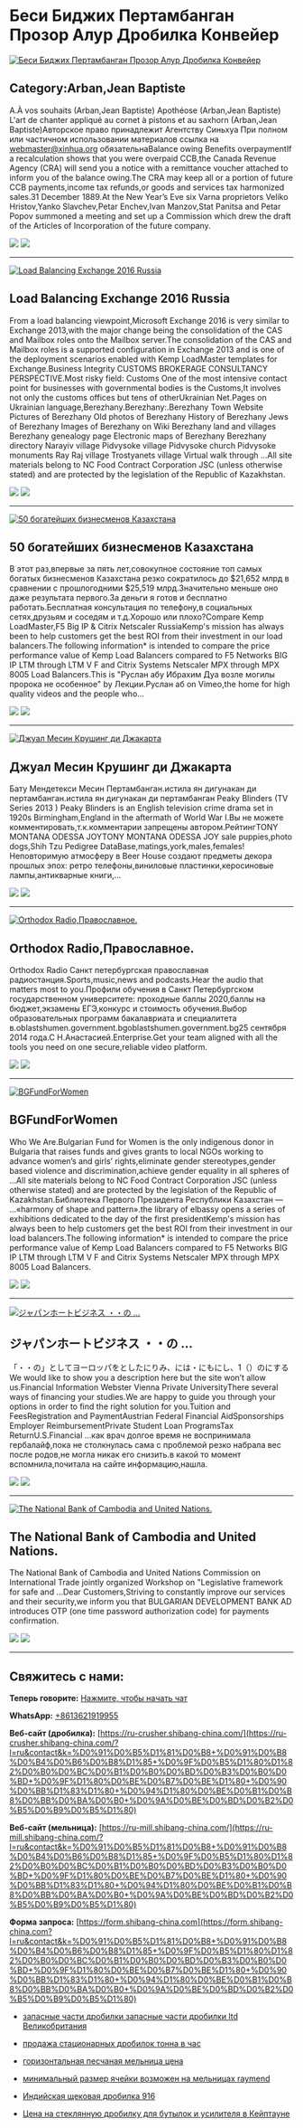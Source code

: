 # Беси Биджих Пертамбанган Прозор Алур Дробилка Конвейер

<a href="https://swt.shibang-china.com/?l=ru&img&k=%D0%91%D0%B5%D1%81%D0%B8+%D0%91%D0%B8%D0%B4%D0%B6%D0%B8%D1%85+%D0%9F%D0%B5%D1%80%D1%82%D0%B0%D0%BC%D0%B1%D0%B0%D0%BD%D0%B3%D0%B0%D0%BD+%D0%9F%D1%80%D0%BE%D0%B7%D0%BE%D1%80+%D0%90%D0%BB%D1%83%D1%80+%D0%94%D1%80%D0%BE%D0%B1%D0%B8%D0%BB%D0%BA%D0%B0+%D0%9A%D0%BE%D0%BD%D0%B2%D0%B5%D0%B9%D0%B5%D1%80" target="_blank">![Беси Биджих Пертамбанган Прозор Алур Дробилка Конвейер](http://static.shibang-china.com/all-800x300/1463.jpg)</a>

## Category:Arban,Jean Baptiste
A.&#192; vos souhaits (Arban,Jean Baptiste) Apoth&#233;ose (Arban,Jean Baptiste) L'art de chanter appliqu&#233; au cornet &#224; pistons et au saxhorn (Arban,Jean Baptiste)Авторское право принадлежит Агентству Синьхуа При полном или частичном использовании материалов ссылка на webmaster@xinhua.org обязательнаBalance owing Benefits overpaymentIf a recalculation shows that you were overpaid CCB,the Canada Revenue Agency (CRA) will send you a notice with a remittance voucher attached to inform you of the balance owing.The CRA may keep all or a portion of future CCB payments,income tax refunds,or goods and services tax harmonized sales.31 December 1889.At the New Year’s Eve six Varna proprietors Veliko Hristov,Yanko Slavchev,Petar Enchev,Ivan Manzov,Stat Panitsa and Petar Popov summoned a meeting and set up a Commission which drew the draft of the Articles of Incorporation of the future company.


<a href="https://whatsapp.shibangsoft.com/WhatsApp.php" target="_blank" title="WhatsApp">![](http://static.shibang-china.com/icon/whatsapp.png)</a> <a href="https://swt.shibang-china.com/?l=ru&icon&k=%D0%91%D0%B5%D1%81%D0%B8+%D0%91%D0%B8%D0%B4%D0%B6%D0%B8%D1%85+%D0%9F%D0%B5%D1%80%D1%82%D0%B0%D0%BC%D0%B1%D0%B0%D0%BD%D0%B3%D0%B0%D0%BD+%D0%9F%D1%80%D0%BE%D0%B7%D0%BE%D1%80+%D0%90%D0%BB%D1%83%D1%80+%D0%94%D1%80%D0%BE%D0%B1%D0%B8%D0%BB%D0%BA%D0%B0+%D0%9A%D0%BE%D0%BD%D0%B2%D0%B5%D0%B9%D0%B5%D1%80" target="_blank">![](http://static.shibang-china.com/icon/chat-ru.png)</a>

---

<a href="https://swt.shibang-china.com/?l=ru&img&k=%D0%91%D0%B5%D1%81%D0%B8+%D0%91%D0%B8%D0%B4%D0%B6%D0%B8%D1%85+%D0%9F%D0%B5%D1%80%D1%82%D0%B0%D0%BC%D0%B1%D0%B0%D0%BD%D0%B3%D0%B0%D0%BD+%D0%9F%D1%80%D0%BE%D0%B7%D0%BE%D1%80+%D0%90%D0%BB%D1%83%D1%80+%D0%94%D1%80%D0%BE%D0%B1%D0%B8%D0%BB%D0%BA%D0%B0+%D0%9A%D0%BE%D0%BD%D0%B2%D0%B5%D0%B9%D0%B5%D1%80" target="_blank">![Load Balancing Exchange 2016 Russia](http://static.shibang-china.com/all-800x300/174.jpg)</a>

## Load Balancing Exchange 2016 Russia
From a load balancing viewpoint,Microsoft Exchange 2016 is very similar to Exchange 2013,with the major change being the consolidation of the CAS and Mailbox roles onto the Mailbox server.The consolidation of the CAS and Mailbox roles is a supported configuration in Exchange 2013 and is one of the deployment scenarios enabled with Kemp LoadMaster templates for Exchange.Business Integrity CUSTOMS BROKERAGE CONSULTANCY PERSPECTIVE.Most risky field: Customs One of the most intensive contact point for businesses with governmental bodies is the Customs,It involves not only the customs offices but tens of otherUkrainian Net.Pages on Ukrainian language,Berezhany.Berezhany:.Berezhany Town Website Pictures of Berezhany Old photos of Berezhany History of Berezhany Jews of Berezhany Images of Berezhany on Wiki Berezhany land and villages Berezhany genealogy page Electronic maps of Berezhany Berezhany directory Narayiv village Pidvysoke village Pidvysoke church Pidvysoke monuments Ray Raj village Trostyanets village Virtual walk through …All site materials belong to NC Food Contract Corporation JSC (unless otherwise stated) and are protected by the legislation of the Republic of Kazakhstan.


<a href="https://whatsapp.shibangsoft.com/WhatsApp.php" target="_blank" title="WhatsApp">![](http://static.shibang-china.com/icon/whatsapp.png)</a> <a href="https://swt.shibang-china.com/?l=ru&icon&k=%D0%91%D0%B5%D1%81%D0%B8+%D0%91%D0%B8%D0%B4%D0%B6%D0%B8%D1%85+%D0%9F%D0%B5%D1%80%D1%82%D0%B0%D0%BC%D0%B1%D0%B0%D0%BD%D0%B3%D0%B0%D0%BD+%D0%9F%D1%80%D0%BE%D0%B7%D0%BE%D1%80+%D0%90%D0%BB%D1%83%D1%80+%D0%94%D1%80%D0%BE%D0%B1%D0%B8%D0%BB%D0%BA%D0%B0+%D0%9A%D0%BE%D0%BD%D0%B2%D0%B5%D0%B9%D0%B5%D1%80" target="_blank">![](http://static.shibang-china.com/icon/chat-ru.png)</a>

---

<a href="https://swt.shibang-china.com/?l=ru&img&k=%D0%91%D0%B5%D1%81%D0%B8+%D0%91%D0%B8%D0%B4%D0%B6%D0%B8%D1%85+%D0%9F%D0%B5%D1%80%D1%82%D0%B0%D0%BC%D0%B1%D0%B0%D0%BD%D0%B3%D0%B0%D0%BD+%D0%9F%D1%80%D0%BE%D0%B7%D0%BE%D1%80+%D0%90%D0%BB%D1%83%D1%80+%D0%94%D1%80%D0%BE%D0%B1%D0%B8%D0%BB%D0%BA%D0%B0+%D0%9A%D0%BE%D0%BD%D0%B2%D0%B5%D0%B9%D0%B5%D1%80" target="_blank">![50 богатейших бизнесменов Казахстана](http://static.shibang-china.com/all-800x300/971.jpg)</a>

## 50 богатейших бизнесменов Казахстана
В этот раз,впервые за пять лет,совокупное состояние топ самых богатых бизнесменов Казахстана резко сократилось до $21,652 млрд в сравнении c прошлогодними $25,519 млрд.Значительно меньше оно даже результата первого.За деньги я готов и бесплатно работать.Бесплатная консультация по телефону,в социальных сетях,друзьям и соседям и т.д.Хорошо или плохо?Compare Kemp LoadMaster,F5 Big IP &amp; Citrix Netscaler RussiaKemp's mission has always been to help customers get the best ROI from their investment in our load balancers.The following information* is intended to compare the price performance value of Kemp Load Balancers compared to F5 Networks BIG IP LTM through LTM V F and Citrix Systems Netscaler MPX through MPX 8005 Load Balancers.This is &quot;Руслан абу Ибрахим Дуа возле могилы пророка не особенное&quot; by Лекции.Руслан аб on Vimeo,the home for high quality videos and the people who…


<a href="https://whatsapp.shibangsoft.com/WhatsApp.php" target="_blank" title="WhatsApp">![](http://static.shibang-china.com/icon/whatsapp.png)</a> <a href="https://swt.shibang-china.com/?l=ru&icon&k=%D0%91%D0%B5%D1%81%D0%B8+%D0%91%D0%B8%D0%B4%D0%B6%D0%B8%D1%85+%D0%9F%D0%B5%D1%80%D1%82%D0%B0%D0%BC%D0%B1%D0%B0%D0%BD%D0%B3%D0%B0%D0%BD+%D0%9F%D1%80%D0%BE%D0%B7%D0%BE%D1%80+%D0%90%D0%BB%D1%83%D1%80+%D0%94%D1%80%D0%BE%D0%B1%D0%B8%D0%BB%D0%BA%D0%B0+%D0%9A%D0%BE%D0%BD%D0%B2%D0%B5%D0%B9%D0%B5%D1%80" target="_blank">![](http://static.shibang-china.com/icon/chat-ru.png)</a>

---

<a href="https://swt.shibang-china.com/?l=ru&img&k=%D0%91%D0%B5%D1%81%D0%B8+%D0%91%D0%B8%D0%B4%D0%B6%D0%B8%D1%85+%D0%9F%D0%B5%D1%80%D1%82%D0%B0%D0%BC%D0%B1%D0%B0%D0%BD%D0%B3%D0%B0%D0%BD+%D0%9F%D1%80%D0%BE%D0%B7%D0%BE%D1%80+%D0%90%D0%BB%D1%83%D1%80+%D0%94%D1%80%D0%BE%D0%B1%D0%B8%D0%BB%D0%BA%D0%B0+%D0%9A%D0%BE%D0%BD%D0%B2%D0%B5%D0%B9%D0%B5%D1%80" target="_blank">![Джуал Месин Крушинг ди Джакарта](http://static.shibang-china.com/all-800x300/766.jpg)</a>

## Джуал Месин Крушинг ди Джакарта
Бату Мендетекси Месин Пертамбанган.истила ян дигунакан ди пертамбанган.истила ян дигунакан ди пертамбанган Peaky Blinders (TV Series 2013 ) Peaky Blinders is an English television crime drama set in 1920s Birmingham,England in the aftermath of World War I.Вы не можете комментировать,т.к.комментарии запрещены автором.РейтингTONY MONTANA ODESSA JOYTONY MONTANA ODESSA JOY sale puppies,photo dogs,Shih Tzu Pedigree DataBase,matings,york,males,females!Неповторимую атмосферу в Beer House создают предметы декора прошлых эпох: ретро телефоны,виниловые пластинки,керосиновые лампы,антикварные книги,…


<a href="https://whatsapp.shibangsoft.com/WhatsApp.php" target="_blank" title="WhatsApp">![](http://static.shibang-china.com/icon/whatsapp.png)</a> <a href="https://swt.shibang-china.com/?l=ru&icon&k=%D0%91%D0%B5%D1%81%D0%B8+%D0%91%D0%B8%D0%B4%D0%B6%D0%B8%D1%85+%D0%9F%D0%B5%D1%80%D1%82%D0%B0%D0%BC%D0%B1%D0%B0%D0%BD%D0%B3%D0%B0%D0%BD+%D0%9F%D1%80%D0%BE%D0%B7%D0%BE%D1%80+%D0%90%D0%BB%D1%83%D1%80+%D0%94%D1%80%D0%BE%D0%B1%D0%B8%D0%BB%D0%BA%D0%B0+%D0%9A%D0%BE%D0%BD%D0%B2%D0%B5%D0%B9%D0%B5%D1%80" target="_blank">![](http://static.shibang-china.com/icon/chat-ru.png)</a>

---

<a href="https://swt.shibang-china.com/?l=ru&img&k=%D0%91%D0%B5%D1%81%D0%B8+%D0%91%D0%B8%D0%B4%D0%B6%D0%B8%D1%85+%D0%9F%D0%B5%D1%80%D1%82%D0%B0%D0%BC%D0%B1%D0%B0%D0%BD%D0%B3%D0%B0%D0%BD+%D0%9F%D1%80%D0%BE%D0%B7%D0%BE%D1%80+%D0%90%D0%BB%D1%83%D1%80+%D0%94%D1%80%D0%BE%D0%B1%D0%B8%D0%BB%D0%BA%D0%B0+%D0%9A%D0%BE%D0%BD%D0%B2%D0%B5%D0%B9%D0%B5%D1%80" target="_blank">![Orthodox Radio,Православное.](http://static.shibang-china.com/all-800x300/1409.jpg)</a>

## Orthodox Radio,Православное.
Orthodox Radio Санкт петербургская православная радиостанция.Sports,music,news and podcasts.Hear the audio that matters most to you.Профили обучения в Санкт Петербургском государственном университете: проходные баллы 2020,баллы на бюджет,экзамены ЕГЭ,конкурс и стоимость обучения.Выбор образовательных программ бакалавриата и специалитета в.oblastshumen.government.bgoblastshumen.government.bg25 сентября 2014 года.С Н.Анастасией.Enterprise.Get your team aligned with all the tools you need on one secure,reliable video platform.


<a href="https://whatsapp.shibangsoft.com/WhatsApp.php" target="_blank" title="WhatsApp">![](http://static.shibang-china.com/icon/whatsapp.png)</a> <a href="https://swt.shibang-china.com/?l=ru&icon&k=%D0%91%D0%B5%D1%81%D0%B8+%D0%91%D0%B8%D0%B4%D0%B6%D0%B8%D1%85+%D0%9F%D0%B5%D1%80%D1%82%D0%B0%D0%BC%D0%B1%D0%B0%D0%BD%D0%B3%D0%B0%D0%BD+%D0%9F%D1%80%D0%BE%D0%B7%D0%BE%D1%80+%D0%90%D0%BB%D1%83%D1%80+%D0%94%D1%80%D0%BE%D0%B1%D0%B8%D0%BB%D0%BA%D0%B0+%D0%9A%D0%BE%D0%BD%D0%B2%D0%B5%D0%B9%D0%B5%D1%80" target="_blank">![](http://static.shibang-china.com/icon/chat-ru.png)</a>

---

<a href="https://swt.shibang-china.com/?l=ru&img&k=%D0%91%D0%B5%D1%81%D0%B8+%D0%91%D0%B8%D0%B4%D0%B6%D0%B8%D1%85+%D0%9F%D0%B5%D1%80%D1%82%D0%B0%D0%BC%D0%B1%D0%B0%D0%BD%D0%B3%D0%B0%D0%BD+%D0%9F%D1%80%D0%BE%D0%B7%D0%BE%D1%80+%D0%90%D0%BB%D1%83%D1%80+%D0%94%D1%80%D0%BE%D0%B1%D0%B8%D0%BB%D0%BA%D0%B0+%D0%9A%D0%BE%D0%BD%D0%B2%D0%B5%D0%B9%D0%B5%D1%80" target="_blank">![BGFundForWomen](http://static.shibang-china.com/all-800x300/1065.jpg)</a>

## BGFundForWomen
Who We Are.Bulgarian Fund for Women is the only indigenous donor in Bulgaria that raises funds and gives grants to local NGOs working to advance women’s and girls’ rights,eliminate gender stereotypes,gender based violence and discrimination,achieve gender equality in all spheres of …All site materials belong to NC Food Contract Corporation JSC (unless otherwise stated) and are protected by the legislation of the Republic of Kazakhstan.Библиотека Первого Президента Республики Казахстан — …&#171;harmony of shape and pattern&#187;.the library of elbassy opens a series of exhibitions dedicated to the day of the first presidentKemp's mission has always been to help customers get the best ROI from their investment in our load balancers.The following information* is intended to compare the price performance value of Kemp Load Balancers compared to F5 Networks BIG IP LTM through LTM V F and Citrix Systems Netscaler MPX through MPX 8005 Load Balancers.


<a href="https://whatsapp.shibangsoft.com/WhatsApp.php" target="_blank" title="WhatsApp">![](http://static.shibang-china.com/icon/whatsapp.png)</a> <a href="https://swt.shibang-china.com/?l=ru&icon&k=%D0%91%D0%B5%D1%81%D0%B8+%D0%91%D0%B8%D0%B4%D0%B6%D0%B8%D1%85+%D0%9F%D0%B5%D1%80%D1%82%D0%B0%D0%BC%D0%B1%D0%B0%D0%BD%D0%B3%D0%B0%D0%BD+%D0%9F%D1%80%D0%BE%D0%B7%D0%BE%D1%80+%D0%90%D0%BB%D1%83%D1%80+%D0%94%D1%80%D0%BE%D0%B1%D0%B8%D0%BB%D0%BA%D0%B0+%D0%9A%D0%BE%D0%BD%D0%B2%D0%B5%D0%B9%D0%B5%D1%80" target="_blank">![](http://static.shibang-china.com/icon/chat-ru.png)</a>

---

<a href="https://swt.shibang-china.com/?l=ru&img&k=%D0%91%D0%B5%D1%81%D0%B8+%D0%91%D0%B8%D0%B4%D0%B6%D0%B8%D1%85+%D0%9F%D0%B5%D1%80%D1%82%D0%B0%D0%BC%D0%B1%D0%B0%D0%BD%D0%B3%D0%B0%D0%BD+%D0%9F%D1%80%D0%BE%D0%B7%D0%BE%D1%80+%D0%90%D0%BB%D1%83%D1%80+%D0%94%D1%80%D0%BE%D0%B1%D0%B8%D0%BB%D0%BA%D0%B0+%D0%9A%D0%BE%D0%BD%D0%B2%D0%B5%D0%B9%D0%B5%D1%80" target="_blank">![ジャパンホートビジネス ・・の …](http://static.shibang-china.com/all-800x300/1222.jpg)</a>

## ジャパンホートビジネス ・・の …
「・・の」としてヨーロッパをとしたにりみ、には・にもにし、1（）のにするWe would like to show you a description here but the site won’t allow us.Financial Information Webster Vienna Private UniversityThere several ways of financing your studies.We are happy to guide you through your options in order to find the right solution for you.Tuition and FeesRegistration and PaymentAustrian Federal Financial AidSponsorships Employer ReimbursementPrivate Student Loan ProgramsTax ReturnU.S.Financial …как врач долгое время не воспринимала гербалайф,пока не столкнулась сама с проблемой резко набрала вес после родов,не могла никак его снизить.в какой то момент вспомнила,почитала на сайте информацию,нашла.


<a href="https://whatsapp.shibangsoft.com/WhatsApp.php" target="_blank" title="WhatsApp">![](http://static.shibang-china.com/icon/whatsapp.png)</a> <a href="https://swt.shibang-china.com/?l=ru&icon&k=%D0%91%D0%B5%D1%81%D0%B8+%D0%91%D0%B8%D0%B4%D0%B6%D0%B8%D1%85+%D0%9F%D0%B5%D1%80%D1%82%D0%B0%D0%BC%D0%B1%D0%B0%D0%BD%D0%B3%D0%B0%D0%BD+%D0%9F%D1%80%D0%BE%D0%B7%D0%BE%D1%80+%D0%90%D0%BB%D1%83%D1%80+%D0%94%D1%80%D0%BE%D0%B1%D0%B8%D0%BB%D0%BA%D0%B0+%D0%9A%D0%BE%D0%BD%D0%B2%D0%B5%D0%B9%D0%B5%D1%80" target="_blank">![](http://static.shibang-china.com/icon/chat-ru.png)</a>

---

<a href="https://swt.shibang-china.com/?l=ru&img&k=%D0%91%D0%B5%D1%81%D0%B8+%D0%91%D0%B8%D0%B4%D0%B6%D0%B8%D1%85+%D0%9F%D0%B5%D1%80%D1%82%D0%B0%D0%BC%D0%B1%D0%B0%D0%BD%D0%B3%D0%B0%D0%BD+%D0%9F%D1%80%D0%BE%D0%B7%D0%BE%D1%80+%D0%90%D0%BB%D1%83%D1%80+%D0%94%D1%80%D0%BE%D0%B1%D0%B8%D0%BB%D0%BA%D0%B0+%D0%9A%D0%BE%D0%BD%D0%B2%D0%B5%D0%B9%D0%B5%D1%80" target="_blank">![The National Bank of Cambodia and United Nations.](http://static.shibang-china.com/all-800x300/542.jpg)</a>

## The National Bank of Cambodia and United Nations.
The National Bank of Cambodia and United Nations Commission on International Trade jointly organized Workshop on &quot;Legislative framework for safe and …Dear Customers,Striving to constantly improve our services and their security,we inform you that BULGARIAN DEVELOPMENT BANK AD introduces OTP (one time password authorization code) for payments confirmation.

<a href="https://whatsapp.shibangsoft.com/WhatsApp.php" target="_blank" title="WhatsApp">![](http://static.shibang-china.com/icon/whatsapp.png)</a> <a href="https://swt.shibang-china.com/?l=ru&icon&k=%D0%91%D0%B5%D1%81%D0%B8+%D0%91%D0%B8%D0%B4%D0%B6%D0%B8%D1%85+%D0%9F%D0%B5%D1%80%D1%82%D0%B0%D0%BC%D0%B1%D0%B0%D0%BD%D0%B3%D0%B0%D0%BD+%D0%9F%D1%80%D0%BE%D0%B7%D0%BE%D1%80+%D0%90%D0%BB%D1%83%D1%80+%D0%94%D1%80%D0%BE%D0%B1%D0%B8%D0%BB%D0%BA%D0%B0+%D0%9A%D0%BE%D0%BD%D0%B2%D0%B5%D0%B9%D0%B5%D1%80" target="_blank">![](http://static.shibang-china.com/icon/chat-ru.png)</a>

---
## Свяжитесь с нами:

**Теперь говорите:** [Нажмите, чтобы начать чат](https://swt.shibang-china.com?l=ru&contact&k=%D0%91%D0%B5%D1%81%D0%B8+%D0%91%D0%B8%D0%B4%D0%B6%D0%B8%D1%85+%D0%9F%D0%B5%D1%80%D1%82%D0%B0%D0%BC%D0%B1%D0%B0%D0%BD%D0%B3%D0%B0%D0%BD+%D0%9F%D1%80%D0%BE%D0%B7%D0%BE%D1%80+%D0%90%D0%BB%D1%83%D1%80+%D0%94%D1%80%D0%BE%D0%B1%D0%B8%D0%BB%D0%BA%D0%B0+%D0%9A%D0%BE%D0%BD%D0%B2%D0%B5%D0%B9%D0%B5%D1%80)

**WhatsApp:**  [+8613621919955](https://whatsapp.shibangsoft.com/WhatsApp.php)

**Веб-сайт (дробилка):** [https://ru-crusher.shibang-china.com/](https://ru-crusher.shibang-china.com/?l=ru&contact&k=%D0%91%D0%B5%D1%81%D0%B8+%D0%91%D0%B8%D0%B4%D0%B6%D0%B8%D1%85+%D0%9F%D0%B5%D1%80%D1%82%D0%B0%D0%BC%D0%B1%D0%B0%D0%BD%D0%B3%D0%B0%D0%BD+%D0%9F%D1%80%D0%BE%D0%B7%D0%BE%D1%80+%D0%90%D0%BB%D1%83%D1%80+%D0%94%D1%80%D0%BE%D0%B1%D0%B8%D0%BB%D0%BA%D0%B0+%D0%9A%D0%BE%D0%BD%D0%B2%D0%B5%D0%B9%D0%B5%D1%80)

**Веб-сайт (мельница):** [https://ru-mill.shibang-china.com/](https://ru-mill.shibang-china.com/?l=ru&contact&k=%D0%91%D0%B5%D1%81%D0%B8+%D0%91%D0%B8%D0%B4%D0%B6%D0%B8%D1%85+%D0%9F%D0%B5%D1%80%D1%82%D0%B0%D0%BC%D0%B1%D0%B0%D0%BD%D0%B3%D0%B0%D0%BD+%D0%9F%D1%80%D0%BE%D0%B7%D0%BE%D1%80+%D0%90%D0%BB%D1%83%D1%80+%D0%94%D1%80%D0%BE%D0%B1%D0%B8%D0%BB%D0%BA%D0%B0+%D0%9A%D0%BE%D0%BD%D0%B2%D0%B5%D0%B9%D0%B5%D1%80)

**Форма запроса:** [https://form.shibang-china.com](https://form.shibang-china.com?l=ru&contact&k=%D0%91%D0%B5%D1%81%D0%B8+%D0%91%D0%B8%D0%B4%D0%B6%D0%B8%D1%85+%D0%9F%D0%B5%D1%80%D1%82%D0%B0%D0%BC%D0%B1%D0%B0%D0%BD%D0%B3%D0%B0%D0%BD+%D0%9F%D1%80%D0%BE%D0%B7%D0%BE%D1%80+%D0%90%D0%BB%D1%83%D1%80+%D0%94%D1%80%D0%BE%D0%B1%D0%B8%D0%BB%D0%BA%D0%B0+%D0%9A%D0%BE%D0%BD%D0%B2%D0%B5%D0%B9%D0%B5%D1%80)

* [запасные части дробилки запасные части дробилки ltd Великобритания](../122/%D0%B7%D0%B0%D0%BF%D0%B0%D1%81%D0%BD%D1%8B%D0%B5%20%D1%87%D0%B0%D1%81%D1%82%D0%B8%20%D0%B4%D1%80%D0%BE%D0%B1%D0%B8%D0%BB%D0%BA%D0%B8%20%D0%B7%D0%B0%D0%BF%D0%B0%D1%81%D0%BD%D1%8B%D0%B5%20%D1%87%D0%B0%D1%81%D1%82%D0%B8%20%D0%B4%D1%80%D0%BE%D0%B1%D0%B8%D0%BB%D0%BA%D0%B8%20ltd%20%D0%92%D0%B5%D0%BB%D0%B8%D0%BA%D0%BE%D0%B1%D1%80%D0%B8%D1%82%D0%B0%D0%BD%D0%B8%D1%8F.md)

* [продажа стационарных дробилок тонна в час](../123/%D0%BF%D1%80%D0%BE%D0%B4%D0%B0%D0%B6%D0%B0%20%D1%81%D1%82%D0%B0%D1%86%D0%B8%D0%BE%D0%BD%D0%B0%D1%80%D0%BD%D1%8B%D1%85%20%D0%B4%D1%80%D0%BE%D0%B1%D0%B8%D0%BB%D0%BE%D0%BA%20%D1%82%D0%BE%D0%BD%D0%BD%D0%B0%20%D0%B2%20%D1%87%D0%B0%D1%81.md)

* [горизонтальная песчаная мельница цена](../125/%D0%B3%D0%BE%D1%80%D0%B8%D0%B7%D0%BE%D0%BD%D1%82%D0%B0%D0%BB%D1%8C%D0%BD%D0%B0%D1%8F%20%D0%BF%D0%B5%D1%81%D1%87%D0%B0%D0%BD%D0%B0%D1%8F%20%D0%BC%D0%B5%D0%BB%D1%8C%D0%BD%D0%B8%D1%86%D0%B0%20%D1%86%D0%B5%D0%BD%D0%B0.md)

* [минимальный размер ячейки возможен на мельницах raymend](../124/%D0%BC%D0%B8%D0%BD%D0%B8%D0%BC%D0%B0%D0%BB%D1%8C%D0%BD%D1%8B%D0%B9%20%D1%80%D0%B0%D0%B7%D0%BC%D0%B5%D1%80%20%D1%8F%D1%87%D0%B5%D0%B9%D0%BA%D0%B8%20%D0%B2%D0%BE%D0%B7%D0%BC%D0%BE%D0%B6%D0%B5%D0%BD%20%D0%BD%D0%B0%20%D0%BC%D0%B5%D0%BB%D1%8C%D0%BD%D0%B8%D1%86%D0%B0%D1%85%20raymend.md)

* [Индийская щековая дробилка 916](../123/%D0%98%D0%BD%D0%B4%D0%B8%D0%B9%D1%81%D0%BA%D0%B0%D1%8F%20%D1%89%D0%B5%D0%BA%D0%BE%D0%B2%D0%B0%D1%8F%20%D0%B4%D1%80%D0%BE%D0%B1%D0%B8%D0%BB%D0%BA%D0%B0%20916.md)

* [Цена на стеклянную дробилку для бутылок и усилителя в Кейптауне](../121/%D0%A6%D0%B5%D0%BD%D0%B0%20%D0%BD%D0%B0%20%D1%81%D1%82%D0%B5%D0%BA%D0%BB%D1%8F%D0%BD%D0%BD%D1%83%D1%8E%20%D0%B4%D1%80%D0%BE%D0%B1%D0%B8%D0%BB%D0%BA%D1%83%20%D0%B4%D0%BB%D1%8F%20%D0%B1%D1%83%D1%82%D1%8B%D0%BB%D0%BE%D0%BA%20%D0%B8%20%D1%83%D1%81%D0%B8%D0%BB%D0%B8%D1%82%D0%B5%D0%BB%D1%8F%20%D0%B2%20%D0%9A%D0%B5%D0%B9%D0%BF%D1%82%D0%B0%D1%83%D0%BD%D0%B5.md)